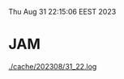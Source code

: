 Thu Aug 31 22:15:06 EEST 2023
# JAM
<a href='./cache/202308/31_22.log'>./cache/202308/31_22.log</a>
